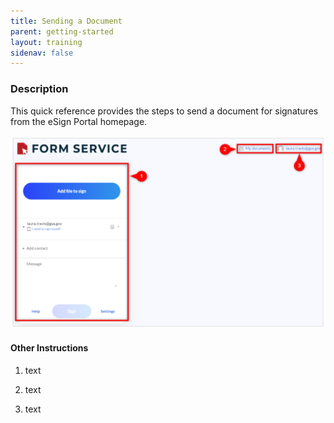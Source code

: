 ```yaml
---
title: Sending a Document
parent: getting-started
layout: training
sidenav: false
---
```

### Description

This quick reference provides the steps to send a document for signatures from the eSign Portal homepage.

![Form Service Homepage](/assets/uploads/overview_of_esign_portal_homepage_1.png "Form Service Homepage")

#### Other Instructions

1. text

2. text

3. text
